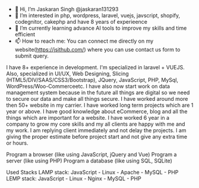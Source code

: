- 👋 Hi, I’m Jaskaran Singh @jaskaran131293
- 👀 I’m interested in php, wordpress, laravel, vuejs, javscript, shopify, codegnitor, cakephp and have 8 years of experieence
- 🌱 I’m currently learning advance AI tools to improve my skills and time efficient 
- 📫 How to reach me: You can connect me directly on my website(https://jsithub.com/) where you can use contact us form to submit query.  

I have 8+ experience in development.
I'm specialized in laravel + VUEJS.
Also, specialized in UI/UX, Web Designing, Slicing (HTML5/DIV/SAAS/CSS3/Bootstrap), JQuery, JavaScript, PHP, MySql, WordPress/Woo-Commerceetc.
I have also now start work on data management system because in the future all things are digital so we need to secure our data and make all things secure.
I have worked around more then 50+ website in my carrier.
I have worked long term projects which are 1 year or above.
I have good knowledge about eCommerce, blog and all the things which are important for a website.
I have worked 6 year in a company to grow my core skills and my all clients are happy with me and my work.
I am replying client immediately and not delay the projects.
I am giving the proper estimate before project start and not give any extra time or hours.

Program a browser (like using JavaScript, jQuery and Vue)
Program a server (like using PHP)
Program a database (like using SQL, SQLite)

Used Stacks
LAMP stack: JavaScript - Linux - Apache - MySQL - PHP
LEMP stack: JavaScript - Linux - Nginx - MySQL - PHP

<!---
jaskaran131293/jaskaran131293 is a ✨ special ✨ repository because its `README.md` (this file) appears on your GitHub profile.
You can click the Preview link to take a look at your changes.
--->
